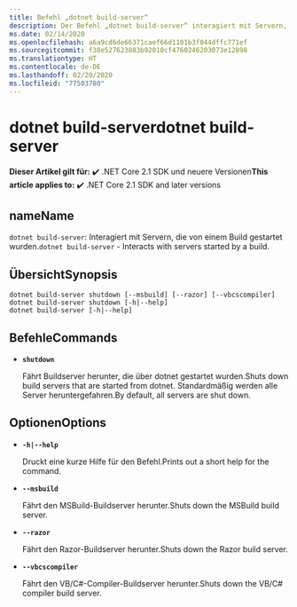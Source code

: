 ```yaml
---
title: Befehl „dotnet build-server“
description: Der Befehl „dotnet build-server“ interagiert mit Servern, die durch einen Build gestartet werden.
ms.date: 02/14/2020
ms.openlocfilehash: a6a9cd6de66371caef66d1101b3f844dffc771ef
ms.sourcegitcommit: f38e527623883b92010cf4760246203073e12898
ms.translationtype: HT
ms.contentlocale: de-DE
ms.lasthandoff: 02/20/2020
ms.locfileid: "77503780"
---
```

# <a name="dotnet-build-server"></a><span data-ttu-id="4ff45-103">dotnet build-server</span><span class="sxs-lookup"><span data-stu-id="4ff45-103">dotnet build-server</span></span>

<span data-ttu-id="4ff45-104">**Dieser Artikel gilt für:** ✔️ .NET Core 2.1 SDK und neuere Versionen</span><span class="sxs-lookup"><span data-stu-id="4ff45-104">**This article applies to:** ✔️ .NET Core 2.1 SDK and later versions</span></span>

## <a name="name"></a><span data-ttu-id="4ff45-105">name</span><span class="sxs-lookup"><span data-stu-id="4ff45-105">Name</span></span>

<span data-ttu-id="4ff45-106">`dotnet build-server`: Interagiert mit Servern, die von einem Build gestartet wurden.</span><span class="sxs-lookup"><span data-stu-id="4ff45-106">`dotnet build-server` - Interacts with servers started by a build.</span></span>

## <a name="synopsis"></a><span data-ttu-id="4ff45-107">Übersicht</span><span class="sxs-lookup"><span data-stu-id="4ff45-107">Synopsis</span></span>

```dotnetcli
dotnet build-server shutdown [--msbuild] [--razor] [--vbcscompiler]
dotnet build-server shutdown [-h|--help]
dotnet build-server [-h|--help]
```

## <a name="commands"></a><span data-ttu-id="4ff45-108">Befehle</span><span class="sxs-lookup"><span data-stu-id="4ff45-108">Commands</span></span>

- **`shutdown`**

  <span data-ttu-id="4ff45-109">Fährt Buildserver herunter, die über dotnet gestartet wurden.</span><span class="sxs-lookup"><span data-stu-id="4ff45-109">Shuts down build servers that are started from dotnet.</span></span> <span data-ttu-id="4ff45-110">Standardmäßig werden alle Server heruntergefahren.</span><span class="sxs-lookup"><span data-stu-id="4ff45-110">By default, all servers are shut down.</span></span>

## <a name="options"></a><span data-ttu-id="4ff45-111">Optionen</span><span class="sxs-lookup"><span data-stu-id="4ff45-111">Options</span></span>

- **`-h|--help`**

  <span data-ttu-id="4ff45-112">Druckt eine kurze Hilfe für den Befehl.</span><span class="sxs-lookup"><span data-stu-id="4ff45-112">Prints out a short help for the command.</span></span>

- **`--msbuild`**

  <span data-ttu-id="4ff45-113">Fährt den MSBuild-Buildserver herunter.</span><span class="sxs-lookup"><span data-stu-id="4ff45-113">Shuts down the MSBuild build server.</span></span>

- **`--razor`**

  <span data-ttu-id="4ff45-114">Fährt den Razor-Buildserver herunter.</span><span class="sxs-lookup"><span data-stu-id="4ff45-114">Shuts down the Razor build server.</span></span>

- **`--vbcscompiler`**

  <span data-ttu-id="4ff45-115">Fährt den VB/C#-Compiler-Buildserver herunter.</span><span class="sxs-lookup"><span data-stu-id="4ff45-115">Shuts down the VB/C# compiler build server.</span></span>
